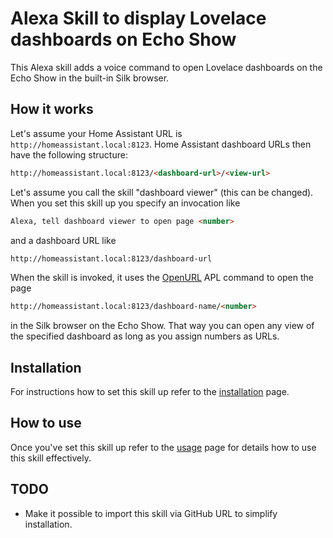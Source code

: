 # Alexa Skill to display Lovelace dashboards on Echo Show

This Alexa skill adds a voice command to open Lovelace dashboards on the Echo Show in the built-in Silk browser.

## How it works

Let's assume your Home Assistant URL is ``http://homeassistant.local:8123``. Home Assistant dashboard URLs then have the following structure:

```html
http://homeassistant.local:8123/<dashboard-url>/<view-url>
```

Let's assume you call the skill "dashboard viewer" (this can be changed). When you set this skill up you specify an invocation like

```html
Alexa, tell dashboard viewer to open page <number>
```

and a dashboard URL like

```html
http://homeassistant.local:8123/dashboard-url
```

When the skill is invoked, it uses the [OpenURL](https://developer.amazon.com/en-US/docs/alexa/alexa-presentation-language/apl-standard-commands-v1-5.html#open_url_command) APL command to open the page

```html
http://homeassistant.local:8123/dashboard-name/<number>
```

in the Silk browser on the Echo Show. That way you can open any view of the specified dashboard as long as you assign numbers as URLs.

## Installation

For instructions how to set this skill up refer to the [installation](INSTALLATION.md) page.

## How to use

Once you've set this skill up refer to the [usage](USAGE.md) page for details how to use this skill effectively.

## TODO

* Make it possible to import this skill via GitHub URL to simplify installation.
